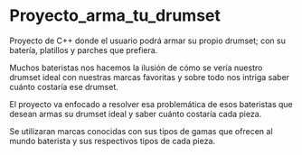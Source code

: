 # Proyecto_arma_tu_drumset

Proyecto de C++ donde el usuario podrá armar su propio drumset; con su batería, platillos y parches que prefiera.

Muchos bateristas nos hacemos la ilusión de cómo se vería nuestro drumset ideal con nuestras marcas favoritas y sobre todo nos intriga saber cuánto costaría ese drumset.

El proyecto va enfocado a resolver esa problemática de esos bateristas que desean armas su drumset ideal y saber cuánto costaría cada pieza. 

Se utilizaran marcas conocidas con sus tipos de gamas que ofrecen al mundo baterista y sus respectivos tipos de cada pieza.
